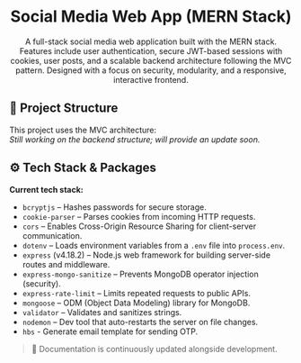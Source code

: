 <h1 align="center">Social Media Web App (MERN Stack)</h1>
  
<p align="center">
  A full-stack social media web application built with the MERN stack. Features include user authentication, secure JWT-based sessions with cookies, user posts, and a scalable backend architecture following the MVC pattern. Designed with a focus on security, modularity, and a responsive, interactive frontend.
</p>

## 📁 Project Structure
This project uses the MVC architecture:  
_Still working on the backend structure; will provide an update soon._

## ⚙️ Tech Stack & Packages
**Current tech stack:**

- `bcryptjs` – Hashes passwords for secure storage.
- `cookie-parser` – Parses cookies from incoming HTTP requests.
- `cors` – Enables Cross-Origin Resource Sharing for client-server communication.
- `dotenv` – Loads environment variables from a `.env` file into `process.env`.
- `express` (v4.18.2) – Node.js web framework for building server-side routes and middleware.
- `express-mongo-sanitize` – Prevents MongoDB operator injection (security).
- `express-rate-limit` – Limits repeated requests to public APIs.
- `mongoose` – ODM (Object Data Modeling) library for MongoDB.
- `validator` – Validates and sanitizes strings.
- `nodemon` – Dev tool that auto-restarts the server on file changes.
- `hbs` - Generate email template for sending OTP.

> 📖 Documentation is continuously updated alongside development.
